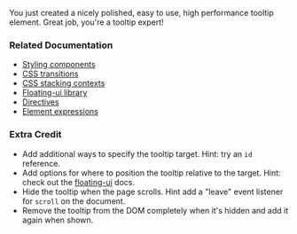 You just created a nicely polished, easy to use, high performance tooltip
element. Great job, you're a tooltip expert!

### Related Documentation

* [Styling components](https://lit.dev/docs/components/styles)
* [CSS transitions](https://developer.mozilla.org/en-US/docs/Web/CSS/transition)
* [CSS stacking contexts](https://developer.mozilla.org/en-US/docs/Web/CSS/CSS_Positioning/Understanding_z_index/The_stacking_context)
* [Floating-ui library](https://floating-ui.com/)
* [Directives](https://lit.dev/docs/templates/custom-directives/)
* [Element expressions](https://lit.dev/docs/templates/expressions/#element-expressions)

### Extra Credit
* Add additional ways to specify the tooltip target. Hint: try an `id` reference.
* Add options for where to position the tooltip relative to the target. Hint: check out the [floating-ui](https://floating-ui.com/) docs.
* Hide the tooltip when the page scrolls. Hint add a "leave" event listener for `scroll` on the document.
* Remove the tooltip from the DOM completely when it's hidden and add it again when shown.

